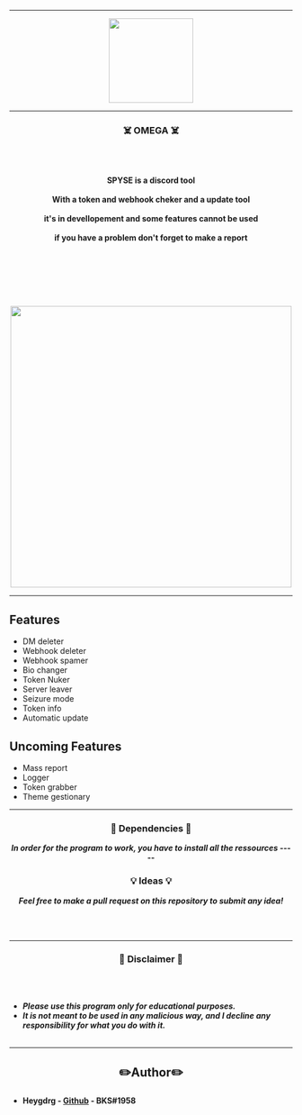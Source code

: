 -----

<p align="center">
<img src="https://user-images.githubusercontent.com/94129991/190230218-b1771a59-f431-4eca-9829-b863ebca5310.png", width="150", height="150">
</p>


-----

### <p align="center">☠️ OMEGA ☠️</p>

<br><br>
<p align="center">
<strong>
SPYSE is a discord tool
<br><br>
With a token and webhook cheker and a update tool
<br><br>
it's in devellopement and some features cannot be used  
<br><br>
if you have a problem don't forget to make a report 
<br><br>
<br><br><br>
</strong>
</p>
<br>

<p align="center">
<img src="https://user-images.githubusercontent.com/94129991/192865169-d86f5b40-4ef5-4634-9b58-c739bef97eea.png", width="500", height="500">
</p>

-----

## Features 

- DM deleter
- Webhook deleter
- Webhook spamer
- Bio changer
- Token Nuker
- Server leaver
- Seizure mode 
- Token info
- Automatic update

## Uncoming Features

- Mass report
- Logger
- Token grabber
- Theme gestionary

-----

### <p align="center">📀 Dependencies 📀</p>

<p align="center"><strong><i>In order for the program to work, you have to install all the ressources</i></strong</p>
-----

### <p align="center">💡 Ideas 💡</p>

<p align="center"><strong><i>Feel free to make a pull request on this repository to submit any idea!</i></strong</p>

<br><br>

-----

### <p align="center">📌 Disclaimer 📌</p>

<br><br>
* ***Please use this program only for educational purposes.***
* ***It is not meant to be used in any malicious way, and I decline any responsibility for what you do with it.***
<br><br>

-----
## <h2><p align="center">✏️Author✏️</p></h2>
* **Heygdrg** - [Github](https://github.com/heygdrg/) - BKS#1958
